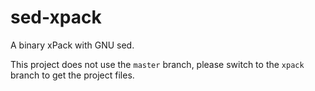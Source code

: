 # sed-xpack

A binary xPack with GNU sed.

This project does not use the `master` branch, please
switch to the `xpack` branch to get the project files.
